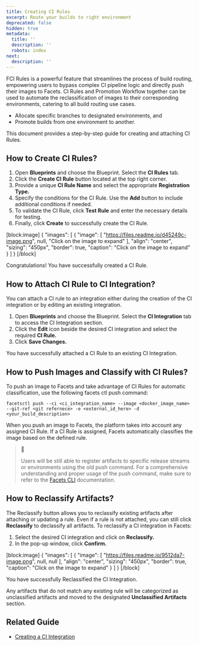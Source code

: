 ```yaml
---
title: Creating CI Rules
excerpt: Route your builds to right environment
deprecated: false
hidden: true
metadata:
  title: ''
  description: ''
  robots: index
next:
  description: ''
---
```

FCI Rules is a powerful feature that streamlines the process of build routing, empowering users to bypass complex CI pipeline logic and directly push their images to Facets. CI Rules and Promotion Workflow together can be used to automate the reclassification of images to their corresponding environments, catering to all build routing use cases.

- Allocate specific branches to designated environments, and
- Promote builds from one environment to another.

This document provides a step-by-step guide for creating and attaching CI Rules.

## How to Create CI Rules?

1. Open **Blueprints** and choose the Blueprint. Select the **CI Rules** tab.
2. Click the **Create CI Rule** button located at the top right corner.
3. Provide a unique **CI Rule Name** and select the appropriate **Registration Type.**
4. Specify the conditions for the CI Rule. Use the **Add** button to include additional conditions if needed.
5. To validate the CI Rule, click **Test Rule** and enter the necessary details for testing.
6. Finally, click **Create** to successfully create the CI Rule.

[block:image]
{
  "images": [
    {
      "image": [
        "https://files.readme.io/d45249c-image.png",
        null,
        "Click on the image to expand"
      ],
      "align": "center",
      "sizing": "450px",
      "border": true,
      "caption": "Click on the image to expand"
    }
  ]
}
[/block]


Congratulations! You have successfully created a CI Rule. 

## How to Attach CI Rule to CI Integration?

You can attach a CI rule to an integration either during the creation of the CI integration or by editing an existing integration.

1. Open **Blueprints** and choose the Blueprint. Select the **CI Integration** tab to access the CI Integration section.
2. Click the **Edit** icon beside the desired CI integration and select the required **CI Rule.**
3. Click **Save Changes.**

You have successfully attached a CI Rule to an existing CI Integration.

## How to Push Images and Classify with CI Rules?

To push an image to Facets and take advantage of CI Rules for automatic classification, use the following facets ctl push command:

```
facetsctl push --ci <ci_integration_name> --image <docker_image_name> 
--git-ref <git refernece> -e <external_id_here> -d <your_build_description>
```

When you push an image to Facets, the platform takes into account any assigned CI Rule. If a CI Rule is assigned, Facets automatically classifies the image based on the defined rule. 

> 📘 
> 
> Users will be still able to register artifacts to specific release streams or environments using the old push command. For a comprehensive understanding and proper usage of the push command, make sure to refer to the [Facets CLI](https://readme.facets.cloud/docs/command-line-tool-for-facets) documentation.

## How to Reclassify Artifacts?

The Reclassify button allows you to reclassify existing artifacts after attaching or updating a rule. Even if a rule is not attached, you can still click **Reclassify** to declassify all artifacts. To reclassify a CI integration in Facets:

1. Select the desired CI integration and click on **Reclassify.**
2. In the pop-up window, click **Confirm.**

[block:image]
{
  "images": [
    {
      "image": [
        "https://files.readme.io/9512da7-image.png",
        null,
        null
      ],
      "align": "center",
      "sizing": "450px",
      "border": true,
      "caption": "Click on the image to expand"
    }
  ]
}
[/block]


You have successfully Reclassified the CI Integration.

Any artifacts that do not match any existing rule will be categorized as unclassified artifacts and moved to the designated **Unclassified Artifacts** section.

## Related Guide

- [Creating a CI Integration](https://readme.facets.cloud/docs/creating-a-ci-integration)
